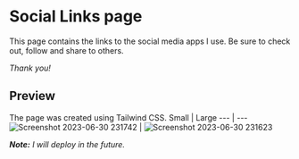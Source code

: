 # Social Links page

This page contains the links to the social media apps I use. Be sure to check out, follow and share to others.

_Thank you!_

## Preview
The page was created using Tailwind CSS.
Small | Large
--- | ---
![Screenshot 2023-06-30 231742](https://github.com/codeschris/social-links-tree/assets/82896090/0e3831d0-c3a9-4830-ab6d-aa5e3306e132) | ![Screenshot 2023-06-30 231623](https://github.com/codeschris/social-links-tree/assets/82896090/b05689c0-f0df-46d1-b2ce-eee21f672446)


***Note:*** _I will deploy in the future._
